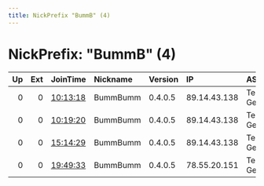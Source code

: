```yaml
---
title: NickPrefix "BummB" (4)
---
```


# NickPrefix: "BummB" (4)

|   Up |   Ext | JoinTime                                                                                            | Nickname   | Version   | IP           | AS                 | CC   |   ORp |   Dirp | OS      | Contact   |   eFamMembers |
|-----:|------:|:----------------------------------------------------------------------------------------------------|:-----------|:----------|:-------------|:-------------------|:-----|------:|-------:|:--------|:----------|--------------:|
|    0 |     0 | [10:13:18](https://metrics.torproject.org/rs.html#details/9B48DA5C370B79B8DDDEB837BC5BC11ECB2C5113) | BummBumm   | 0.4.0.5   | 89.14.43.138 | Telefonica Germany | de   |  8080 |      0 | Windows | None      |             1 |
|    0 |     0 | [10:19:20](https://metrics.torproject.org/rs.html#details/29D53A4876A77C6B5D07CB0BB40D75E7EBDD9808) | BummBumm   | 0.4.0.5   | 89.14.43.138 | Telefonica Germany | de   |  8080 |      0 | Windows | None      |             1 |
|    0 |     0 | [15:14:29](https://metrics.torproject.org/rs.html#details/C0B8CE7C7DFDC6BD8CE88B96FD9944431D274295) | BummBumm   | 0.4.0.5   | 89.14.43.138 | Telefonica Germany | de   |  8080 |      0 | Windows | None      |             1 |
|    0 |     0 | [19:49:33](https://metrics.torproject.org/rs.html#details/43200BE2E0F6AA92CDB2CD57FAD84C14CBFAD548) | BummBumm   | 0.4.0.5   | 78.55.20.151 | Telefonica Germany | de   |  8080 |      0 | Windows | None      |             1 |
